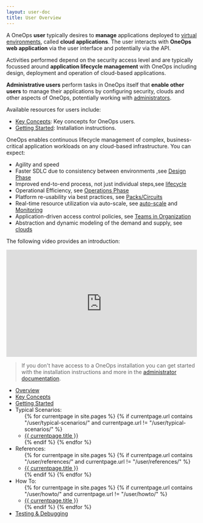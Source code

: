 ```yaml
---
layout: user-doc
title: User Overview
---
```


A OneOps __user__ typically desires to __manage__ applications deployed to 
[virtual environments](https://en.wikipedia.org/wiki/Virtual_environment_software), called __cloud applications__.
The user interacts with __OneOps web application__ via the user interface and potentially via the API.

Activities performed depend on the security access level and are typically focussed around __application lifecycle 
management__ with OneOps including design, deployment and operation of cloud-based applications.

__Administrative users__ perform tasks in OneOps itself that __enable other users__ to manage their applications by 
configuring security, clouds and other aspects of OneOps, potentially working 
with [administrators](/admin/index.html).

Available resources for users include:

- [Key Concepts](/user/general/key-concepts.html): Key concepts for OneOps users.
- [Getting Started](/user/general/getting-started.html): Installation instructions.

OneOps enables continuous lifecycle management of complex, business-critical application workloads on any
cloud-based infrastructure. You can expect:

* Agility and speed
* Faster SDLC due to consistency between environments ,see [Design Phase](#design-phase)
* Improved end-to-end process, not just individual steps,see [lifecycle](/user/general/key-concepts.html#lifecycles)
* Operational Efficiency, see [Operations Phase](#operations-phase)
* Platform re-usability via best practices, see [Packs/Circuits](/user/references/platform-packs.html)
* Real-time resource utilization via auto-scale, see [auto-scale](/user/operation/auto-scale.html)
and [Monitoring](/user/references/monitoring-reference.html)
* Application-driven access control policies, see [Teams in Organization](/user/account/create-a-team-in-an-organization.html)
* Abstraction and dynamic modeling of the demand and supply, see [clouds](/user/account/cloud-providers.html)

The following video provides an introduction:

<iframe src="https://player.vimeo.com/video/44430261" width="500" height="281" frameborder="0" webkitallowfullscreen mozallowfullscreen allowfullscreen></iframe><br/>

> If you don't have access to a OneOps installation you can get started with the installation instructions and more in 
the [administrator documentation](/admin/index.html).


<ul>
  <li><a href="/user/">Overview</a></li>
  <li><a href="/user/general/key-concepts.html" >Key Concepts</a></li>
  <li><a href="/user/general/getting-started.html" >Getting Started</a></li>
  <li>Typical Scenarios: 
    <ul>
      {% for currentpage in site.pages %}
        {% if currentpage.url contains "/user/typical-scenarios/" and currentpage.url != "/user/typical-scenarios/" %}
        <li><a href="{{ currentpage.url }}">{{ currentpage.title }}</a></li>
        {% endif %}
      {% endfor %}
    </ul>
  </li>
  <li>References:
    <ul>
      {% for currentpage in site.pages %}
        {% if currentpage.url contains "/user/references/" and currentpage.url != "/user/references/" %}
        <li><a href="{{ currentpage.url }}">{{ currentpage.title }}</a></li>
        {% endif %}
      {% endfor %}
    </ul>
  </li>
  <li>How To:
    <ul>
      {% for currentpage in site.pages %}
        {% if currentpage.url contains "/user/howto/" and currentpage.url != "/user/howto/" %}
        <li><a href="{{ currentpage.url }}">{{ currentpage.title }}</a></li>
        {% endif %}
      {% endfor %}
    </ul>
  </li>
  <li><a href="/user/general/testing.html">Testing & Debugging</a></li>
</ul>


